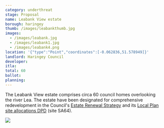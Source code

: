 ```yaml
---
category: underthreat
stage: Proposal
name: Leabank View estate 
borough: haringey
thumb: /images/leabankthumb.jpg
images:
  - /images/leabank.jpg
  - /images/leabank1.jpg
  - /images/leabank4.png
location: '{"type":"Point","coordinates":[-0.062836,51.578949]}'
landlord: Haringey Council
developer:
itla:
total: 60
ballot:
planning:
---
```

The Leabank View estate comprises circa 60 council homes overlooking the river Lea. The estate have been designated for comprehensive redevelopment in the Council's [Estate Renewal Strategy](https://www.minutes.haringey.gov.uk/documents/s48324/Housing%20Investment%20and%20Estate%20Renewal%20Strategy%20-%20whole%20report%20-%20Paul%20Munday.pdf) and its [Local Plan site allocations DPD](https://www.haringey.gov.uk/sites/haringeygovuk/files/final_haringey_site_allocations_dtp_online.pdf) (site SA64).

<img src="/images/leabanksa64.png" class="img-fluid rounded img-thumbnail">


